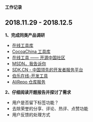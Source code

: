 **工作记录**
<br>

**2018.11.29 - 2018.12.5**
---
**1、完成同类产品调研**
- [在线工具库](https://tool.lu/)
- [CocoaChina 工具库](http://tools.cocoachina.com/)
- [在线工具 —— 开源中国社区](http://tool.oschina.net/)
- [MSDN，我告诉你](https://msdn.itellyou.cn/)
- [SDK.CN - 中国领先的开发者服务平台](https://sdk.cn/)
- [伯乐在线-开发工具](http://hao.jobbole.com/?catid=2)
- [AliRepo 仓库服务](http://maven.aliyun.com/mvn/search)

**2、仔细阅读开题报告并探讨了需求**
- 用户是否留下标签功能？
- 去除荣誉的分享、评论、热评、点赞功能
- 用户反馈的处理方式

